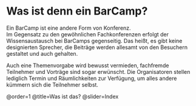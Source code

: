 # Was ist denn ein BarCamp?

Ein BarCamp ist eine andere Form von Konferenz.  
Im Gegensatz zu den gewöhnlichen Fachkonferenzen
erfolgt der Wissensaustausch bei BarCamps gegenseitig. Das heißt, es gibt keine
designierten Sprecher, die Beiträge werden allesamt von den Besuchern gestaltet und auch gehalten. 

Auch eine Themenvorgabe wird bewusst vermieden, fachfremde Teilnehmer und Vorträge sind sogar erwünscht.
Die Organisatoren stellen lediglich Termin und Räumlichkeiten zur Verfügung, um alles andere kümmern
sich die Teilnehmer selbst.

@order=1
@title=Was ist das?
@slider=Index
